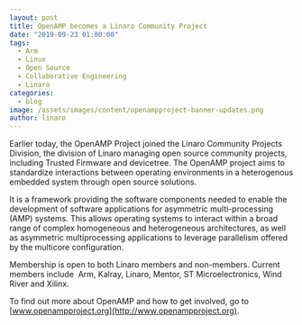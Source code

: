 ```yaml
---
layout: post
title: OpenAMP becomes a Linaro Community Project
date: "2019-09-23 01:00:00"
tags:
  - Arm
  - Linux
  - Open Source
  - Collaborative Engineering
  - Linaro
categories:
  - blog
image: /assets/images/content/openampproject-banner-updates.png
author: linaro
---
```


Earlier today, the OpenAMP Project joined the Linaro Community Projects Division, the division of Linaro managing open source community projects, including Trusted Firmware and devicetree. The OpenAMP project aims to standardize interactions between operating environments in a heterogenous embedded system through open source solutions.

It is a framework providing the software components needed to enable the development of software applications for asymmetric multi-processing (AMP) systems. This allows operating systems to interact within a broad range of complex homogeneous and heterogeneous architectures, as well as asymmetric multiprocessing applications to leverage parallelism offered by the multicore configuration.

Membership is open to both Linaro members and non-members. Current members include  Arm, Kalray, Linaro, Mentor, ST Microelectronics, Wind River and Xilinx.

To find out more about OpenAMP and how to get involved, go to [www.openampproject.org](http://www.openampproject.org).
